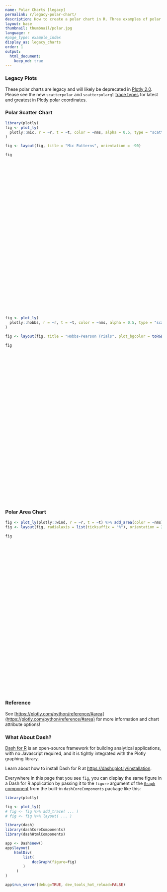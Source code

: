 ```yaml
---
name: Polar Charts [legacy]
permalink: r/legacy-polar-chart/
description: How to create a polar chart in R. Three examples of polar line, polar scatter, and polar area chart.
layout: base
thumbnail: thumbnail/polar.jpg
language: r
#page_type: example_index
display_as: legacy_charts
order: 1
output:
  html_document:
    keep_md: true
---
```




### Legacy Plots

These polar charts are legacy and will likely be deprecated in [Plotly 2.0](https://github.com/plotly/plotly.js/issues/420). Please see the new `scatterpolar` and `scatterpolargl` [trace types](https://plotly.com/r/polar-chart/) for latest and greatest in Plotly polar coordinates.

### Polar Scatter Chart


```r
library(plotly)
fig <- plot_ly(
  plotly::mic, r = ~r, t = ~t, color = ~nms, alpha = 0.5, type = "scatter"
)

fig <- layout(fig, title = "Mic Patterns", orientation = -90)

fig
```

<div id="htmlwidget-72f998e6f4d29116667e" style="width:672px;height:480px;" class="plotly html-widget"></div>
<script type="application/json" data-for="htmlwidget-72f998e6f4d29116667e">{"x":{"visdat":{"ab82de1fb1a":["function () ","plotlyVisDat"]},"cur_data":"ab82de1fb1a","attrs":{"ab82de1fb1a":{"r":{},"t":{},"color":{},"alpha":0.5,"alpha_stroke":1,"sizes":[10,100],"spans":[1,20],"type":"scatter"}},"layout":{"margin":{"b":40,"l":60,"t":25,"r":10},"title":"Mic Patterns","orientation":-90,"xaxis":{"domain":[0,1],"automargin":true},"yaxis":{"domain":[0,1],"automargin":true},"hovermode":"closest","showlegend":true},"source":"A","config":{"showSendToCloud":false},"data":[{"r":[1,0.997,0.989,0.976,0.957,0.933,0.905,0.872,0.835,0.794,0.75,0.703,0.655,0.604,0.552,0.5,0.448,0.396,0.345,0.297,0.25,0.206,0.165,0.128,0.095,0.067,0.043,0.024,0.011,0.003,0,0.003,0.011,0.024,0.043,0.067,0.095,0.128,0.165,0.206,0.25,0.297,0.345,0.396,0.448,0.5,0.552,0.604,0.655,0.703,0.75,0.794,0.835,0.872,0.905,0.933,0.957,0.976,0.989,0.997,1],"t":[0,6,12,18,24,30,36,42,48,54,60,66,72,78,84,90,96,102,108,114,120,126,132,138,144,150,156,162,168,174,180,186,192,198,204,210,216,222,228,234,240,246,252,258,264,270,276,282,288,294,300,306,312,318,324,330,336,342,348,354,360],"type":"scatter","mode":"markers","name":"Cardioid","marker":{"color":"rgba(102,194,165,0.5)","line":{"color":"rgba(102,194,165,1)"}},"textfont":{"color":"rgba(102,194,165,0.5)"},"error_y":{"color":"rgba(102,194,165,0.5)"},"error_x":{"color":"rgba(102,194,165,0.5)"},"line":{"color":"rgba(102,194,165,0.5)"},"xaxis":"x","yaxis":"y","frame":null},{"r":[1,0.995,0.978,0.951,0.914,0.866,0.809,0.743,0.669,0.588,0.5,0.407,0.309,0.208,0.105,0,0.105,0.208,0.309,0.407,0.5,0.588,0.669,0.743,0.809,0.866,0.914,0.951,0.978,0.995,1,0.995,0.978,0.951,0.914,0.866,0.809,0.743,0.669,0.588,0.5,0.407,0.309,0.208,0.105,0,0.105,0.208,0.309,0.407,0.5,0.588,0.669,0.743,0.809,0.866,0.914,0.951,0.978,0.995,1],"t":[0,6,12,18,24,30,36,42,48,54,60,66,72,78,84,90,96,102,108,114,120,126,132,138,144,150,156,162,168,174,180,186,192,198,204,210,216,222,228,234,240,246,252,258,264,270,276,282,288,294,300,306,312,318,324,330,336,342,348,354,360],"type":"scatter","mode":"markers","name":"Figure8","marker":{"color":"rgba(252,141,98,0.5)","line":{"color":"rgba(252,141,98,1)"}},"textfont":{"color":"rgba(252,141,98,0.5)"},"error_y":{"color":"rgba(252,141,98,0.5)"},"error_x":{"color":"rgba(252,141,98,0.5)"},"line":{"color":"rgba(252,141,98,0.5)"},"xaxis":"x","yaxis":"y","frame":null},{"r":[1,0.996,0.984,0.963,0.935,0.9,0.857,0.807,0.752,0.691,0.625,0.555,0.482,0.406,0.328,0.25,0.172,0.094,0.018,0.055,0.125,0.191,0.252,0.307,0.357,0.4,0.435,0.463,0.484,0.496,0.5,0.496,0.484,0.463,0.435,0.4,0.357,0.307,0.252,0.191,0.125,0.055,0.018,0.094,0.172,0.25,0.328,0.406,0.482,0.555,0.625,0.691,0.752,0.807,0.857,0.9,0.935,0.963,0.984,0.996,1],"t":[0,6,12,18,24,30,36,42,48,54,60,66,72,78,84,90,96,102,108,114,120,126,132,138,144,150,156,162,168,174,180,186,192,198,204,210,216,222,228,234,240,246,252,258,264,270,276,282,288,294,300,306,312,318,324,330,336,342,348,354,360],"type":"scatter","mode":"markers","name":"Hypercardioid","marker":{"color":"rgba(141,160,203,0.5)","line":{"color":"rgba(141,160,203,1)"}},"textfont":{"color":"rgba(141,160,203,0.5)"},"error_y":{"color":"rgba(141,160,203,0.5)"},"error_x":{"color":"rgba(141,160,203,0.5)"},"line":{"color":"rgba(141,160,203,0.5)"},"xaxis":"x","yaxis":"y","frame":null},{"r":[1,0.998,0.993,0.985,0.974,0.96,0.943,0.923,0.901,0.876,0.85,0.822,0.793,0.762,0.731,0.7,0.669,0.638,0.607,0.578,0.55,0.524,0.499,0.477,0.457,0.44,0.426,0.415,0.407,0.402,0.4,0.402,0.407,0.415,0.426,0.44,0.457,0.477,0.499,0.524,0.55,0.578,0.607,0.638,0.669,0.7,0.731,0.762,0.793,0.822,0.85,0.876,0.901,0.923,0.943,0.96,0.974,0.985,0.993,0.998,1],"t":[0,6,12,18,24,30,36,42,48,54,60,66,72,78,84,90,96,102,108,114,120,126,132,138,144,150,156,162,168,174,180,186,192,198,204,210,216,222,228,234,240,246,252,258,264,270,276,282,288,294,300,306,312,318,324,330,336,342,348,354,360],"type":"scatter","mode":"markers","name":"Subcardioid","marker":{"color":"rgba(231,138,195,0.5)","line":{"color":"rgba(231,138,195,1)"}},"textfont":{"color":"rgba(231,138,195,0.5)"},"error_y":{"color":"rgba(231,138,195,0.5)"},"error_x":{"color":"rgba(231,138,195,0.5)"},"line":{"color":"rgba(231,138,195,0.5)"},"xaxis":"x","yaxis":"y","frame":null},{"r":[1,0.997,0.986,0.969,0.946,0.916,0.88,0.838,0.792,0.74,0.685,0.626,0.565,0.501,0.436,0.37,0.304,0.239,0.175,0.114,0.055,0,0.052,0.098,0.14,0.176,0.206,0.229,0.246,0.257,0.26,0.257,0.246,0.229,0.206,0.176,0.14,0.098,0.052,0,0.055,0.114,0.175,0.239,0.304,0.37,0.436,0.501,0.565,0.626,0.685,0.74,0.792,0.838,0.88,0.916,0.946,0.969,0.986,0.997,1],"t":[0,6,12,18,24,30,36,42,48,54,60,66,72,78,84,90,96,102,108,114,120,126,132,138,144,150,156,162,168,174,180,186,192,198,204,210,216,222,228,234,240,246,252,258,264,270,276,282,288,294,300,306,312,318,324,330,336,342,348,354,360],"type":"scatter","mode":"markers","name":"Supercardioid","marker":{"color":"rgba(166,216,84,0.5)","line":{"color":"rgba(166,216,84,1)"}},"textfont":{"color":"rgba(166,216,84,0.5)"},"error_y":{"color":"rgba(166,216,84,0.5)"},"error_x":{"color":"rgba(166,216,84,0.5)"},"line":{"color":"rgba(166,216,84,0.5)"},"xaxis":"x","yaxis":"y","frame":null}],"highlight":{"on":"plotly_click","persistent":false,"dynamic":false,"selectize":false,"opacityDim":0.2,"selected":{"opacity":1},"debounce":0},"shinyEvents":["plotly_hover","plotly_click","plotly_selected","plotly_relayout","plotly_brushed","plotly_brushing","plotly_clickannotation","plotly_doubleclick","plotly_deselect","plotly_afterplot","plotly_sunburstclick"],"base_url":"https://plot.ly"},"evals":[],"jsHooks":[]}</script>


```r
fig <- plot_ly(
  plotly::hobbs, r = ~r, t = ~t, color = ~nms, alpha = 0.5, type = "scatter"
)

fig <- layout(fig, title = "Hobbs-Pearson Trials", plot_bgcolor = toRGB("grey90"))

fig
```

<div id="htmlwidget-f5a7cf3dab66cd8c2643" style="width:672px;height:480px;" class="plotly html-widget"></div>
<script type="application/json" data-for="htmlwidget-f5a7cf3dab66cd8c2643">{"x":{"visdat":{"ab8305a5af9":["function () ","plotlyVisDat"]},"cur_data":"ab8305a5af9","attrs":{"ab8305a5af9":{"r":{},"t":{},"color":{},"alpha":0.5,"alpha_stroke":1,"sizes":[10,100],"spans":[1,20],"type":"scatter"}},"layout":{"margin":{"b":40,"l":60,"t":25,"r":10},"title":"Hobbs-Pearson Trials","plot_bgcolor":"rgba(229,229,229,1)","xaxis":{"domain":[0,1],"automargin":true},"yaxis":{"domain":[0,1],"automargin":true},"hovermode":"closest","showlegend":true},"source":"A","config":{"showSendToCloud":false},"data":[{"r":[6.80498578527,3.38959601061,5.38147211075,8.05954021942,5.31822922787,2.98509993563,1.96658700238,6.76926540821,4.07340189872,6.50437182527,7.556369819,4.04745609407,7.38666249607,5.41362473698,7.47071653116,7.98211021694,4.73781408009,4.20645304293,5.47860480459,4.8245202807,5.5996006099,6.86679521708,3.08567136626,7.77181094323,3.6877944351,5.36035668519,5.1404467393,6.04544568093,6.83392094019,3.62076946254,3.9894305834,5.3118244995,4.60821348028,6.64058471615,3.05518885448,7.49256416375,5.48507817779,3.89779499662,5.97624511403,5.44706156091,5.37703411681,4.69080578773,4.71164049118,3.62991932939,5.95766807637,5.35712128439,3.84923528282,6.25050713632,7.12224335715,3.39940423384,3.51055667227,4.10099760366,4.0963821002,6.23358307481,3.93948852677,3.9254450774,6.11813250146,3.94045034629,7.58301557326,3.51320214534],"t":[-30.3529443619,-25.6114598545,-12.4252274527,13.9613805187,-4.95093284067,-25.6922741909,12.4687641616,-4.91376410703,-10.9673802876,30.8141940549,2.47495943114,17.9755437524,0.771130593362,6.13748848563,-14.451963574,28.1845341129,12.538680066,-8.98323033713,5.23128516476,-64.4890025358,11.3574866818,3.45407479151,13.9243466131,-25.3640020468,-16.818006386,-10.2600510306,-13.2121341256,2.5793388653,8.71757496585,-10.6754987192,-2.92636601252,25.1958807548,40.5903293216,-9.12143363019,-24.2973623813,-3.17694450569,10.8504984192,-31.3320597474,4.84956746221,15.0482769541,3.29510469926,-6.19709187313,-8.77857413578,29.5491741194,-5.13744879288,23.0268604879,-6.63481657837,2.75501499186,21.7332501137,-24.8169949601,-7.83054706253,28.3257962102,12.3009774678,-21.56315724,-19.3355162838,26.1464431708,-1.70607120268,16.071723695,2.05326630285,-5.09791161233],"type":"scatter","mode":"markers","name":"Trial 1","marker":{"color":"rgba(102,194,165,0.5)","line":{"color":"rgba(102,194,165,1)"}},"textfont":{"color":"rgba(102,194,165,0.5)"},"error_y":{"color":"rgba(102,194,165,0.5)"},"error_x":{"color":"rgba(102,194,165,0.5)"},"line":{"color":"rgba(102,194,165,0.5)"},"xaxis":"x","yaxis":"y","frame":null},{"r":[3.48804392301,2.91847857636,4.20182735997,8.22732460685,4.77669042724,3.04191230311,4.78994771908,5.66388078036,3.85826239317,8.26021288114,6.86862448643,5.74019759967,6.59497928246,5.69270377821,5.33791657446,9.28360418518,5.76459089314,4.02886455205,5.66234474837,0.422837231101,6.20126646393,6.43926538132,5.09675851306,4.63208190873,3.42184613631,4.36940470335,4.02833441941,5.80576719754,6.84818992143,3.80929551278,4.38526818383,6.98332684555,7.39627318603,5.21512500314,3.08614877924,6.33539449149,6.09041471406,2.4480560069,5.94278402031,6.37312988559,5.45420534118,4.39333761656,4.20594467998,6.15554228796,5.11908717116,6.86986083083,4.10459986058,5.95434812558,8.09233287715,2.96176970545,3.97401218758,6.37338412891,5.41540914318,3.87689091998,3.26144694742,6.1458085297,5.50245198719,5.57155329531,6.85304926109,4.14035507494],"t":[14.8066257809,79.0063403726,49.0220655413,49.699083136,54.1374910829,86.4193210205,96.9523919357,41.4634882636,67.1376916934,68.0610394397,42.6819303227,76.3986566081,42.1947934722,59.5778889746,27.5108667993,60.7534448323,68.3708327991,65.7480281495,58.5330083721,-176.744106458,61.17401858,47.451508589,84.4266531858,12.4793465505,72.4808027618,50.5788317578,51.5602282402,52.4378561813,51.5868279921,73.8729447773,70.2170569279,70.7142991543,82.2343944264,38.935390447,84.7093666702,38.1658284365,61.7040536538,70.1969562924,54.4542925901,64.3348949686,58.2738931466,60.4998223904,59.155232539,83.8656184676,47.8734098973,69.2826015659,71.1899104287,51.048396463,59.4275824152,78.5987369617,75.7558645152,79.9704837232,73.8937802463,31.7334111317,68.084751177,80.4110799786,48.9242507089,76.6502557554,42.1828643629,76.0333358945],"type":"scatter","mode":"markers","name":"Trial 2","marker":{"color":"rgba(252,141,98,0.5)","line":{"color":"rgba(252,141,98,1)"}},"textfont":{"color":"rgba(252,141,98,0.5)"},"error_y":{"color":"rgba(252,141,98,0.5)"},"error_x":{"color":"rgba(252,141,98,0.5)"},"line":{"color":"rgba(252,141,98,0.5)"},"xaxis":"x","yaxis":"y","frame":null},{"r":[1.85587083503,5.28696206204,3.88601339194,6.282863313,4.45341484774,5.68800805076,7.33086428261,3.82566059479,4.98960417696,7.89743146977,4.65669311302,6.66715369631,4.43100628714,5.34611325338,2.47994569588,8.11347734853,6.08131168231,4.96821689621,5.24445392063,5.42220788417,5.79277461602,4.78758059223,6.78431863718,1.10893690948,5.13891110524,4.04292965729,4.02289202968,4.82842879131,5.41737837431,5.37863521067,5.42109717546,7.12056197886,8.3493085399,3.41048558832,5.62837847088,3.91493697614,5.76394026236,4.7643741068,5.0762362679,6.1655581832,5.10557651628,4.76103637693,4.59624954094,7.50418841135,4.10703141792,6.92042229938,5.34912894956,4.79806571939,7.0232515323,5.28368096546,5.56907115243,7.38379490845,6.26923321044,2.65652964501,4.8439843388,7.24799236156,4.37295939441,6.57098108136,4.60247924389,5.67005205083],"t":[151.294255181,147.188025028,125.282157112,87.0672979717,119.627898357,147.740824147,139.564598145,101.391497102,134.56018428,104.024444705,89.3931429448,123.1940314,91.4743405152,113.332373614,96.1499255673,93.2807345226,118.215565226,132.322937378,112.941186391,-179.746233138,110.303513559,97.7508361661,131.608089257,115.496919231,140.58118216,123.396662119,128.342009045,107.608810398,97.9046897875,137.128447975,130.431244912,112.227084481,118.630202246,106.05822559,146.908109706,90.2773495582,111.505282363,151.089742536,107.721394157,111.300854997,114.680277936,126.569379493,128.218952233,125.354857195,112.418068253,111.797355679,133.418052258,105.184116842,97.2310361206,146.668036804,136.239315201,121.791844193,123.911327971,129.86224497,141.34395085,123.270967749,108.458821723,124.412377056,89.0271107387,134.876701145],"type":"scatter","mode":"markers","name":"Trial 3","marker":{"color":"rgba(141,160,203,0.5)","line":{"color":"rgba(141,160,203,1)"}},"textfont":{"color":"rgba(141,160,203,0.5)"},"error_y":{"color":"rgba(141,160,203,0.5)"},"error_x":{"color":"rgba(141,160,203,0.5)"},"line":{"color":"rgba(141,160,203,0.5)"},"xaxis":"x","yaxis":"y","frame":null},{"r":[5.37247092432,7.09635557204,4.8838239032,2.92013544124,4.72396304568,7.42369395093,8.0909460754,3.30684459137,6.05082848252,5.53023207444,2.47230695264,6.27567053686,2.61589617379,4.65353994458,3.33544001388,4.79588360487,5.47271134648,5.88193049095,4.57158707205,9.0398611698,4.6429075999,3.1727677358,7.04424813882,4.46633651411,6.5573302898,4.82084943725,5.13191551521,3.97001223705,3.40632381283,6.476722964,6.01921850933,5.66450153495,7.15875852255,3.60071266167,7.32412716876,2.55294615625,4.72713386039,6.97175520718,4.07657836107,4.94622340701,4.64215544904,5.36057486441,5.39171906736,7.0725243051,4.10111157028,5.48573262102,6.19253528611,3.76871139184,4.29031138976,7.06019536969,6.53969184418,6.67974440649,6.0608253587,4.78657404093,6.41668652967,6.70328133339,3.88884781048,6.30859108119,2.4370447709,6.5081863479],"t":[-140.203327641,-168.084245433,-166.285141329,138.248866753,-174.424386436,-169.960482759,176.991822687,-169.901416249,-172.641581594,142.951668814,172.415746367,168.519359196,177.822053694,172.855190349,-146.014521701,128.177293024,169.167072781,-173.588573789,173.726992705,-151.206104772,166.260477163,172.507566082,173.949183904,-131.806840938,-170.635273831,-168.577085483,-166.765503421,176.070487348,162.297501498,-174.055746313,-178.060929857,156.47126885,155.239142145,-163.000526394,-170.116713265,-170.639272487,167.383143694,-163.098817056,172.880737006,163.386007682,176.182541977,-174.579680174,-172.335844882,165.338025694,-172.525664261,157.542877739,-175.881511093,175.427643994,142.069674723,-168.340734019,-175.805831123,163.063745419,171.720974997,-151.403904569,-168.27136909,165.045327878,-177.315336665,170.042412897,173.59919661,-177.250656746],"type":"scatter","mode":"markers","name":"Trial 4","marker":{"color":"rgba(231,138,195,0.5)","line":{"color":"rgba(231,138,195,1)"}},"textfont":{"color":"rgba(231,138,195,0.5)"},"error_y":{"color":"rgba(231,138,195,0.5)"},"error_x":{"color":"rgba(231,138,195,0.5)"},"line":{"color":"rgba(231,138,195,0.5)"},"xaxis":"x","yaxis":"y","frame":null},{"r":[7.93755787138,7.30274649152,5.92930222144,2.40717871317,5.27092188706,7.40059612754,6.81082033836,4.96775903442,6.19022937045,2.15851865795,4.00412589387,4.77661732163,4.23225045181,4.30765487269,6.20027517286,0.727513848534,4.37800680381,6.00496493944,4.34193170292,10.2379829353,3.8021588887,3.96928117014,5.75898014247,7.67417906914,6.69995353301,5.73431038813,6.0442759153,4.31294306609,3.37754528241,6.36766672727,5.73724418155,3.39635147199,4.21646748139,5.46488501672,7.31113557753,4.74540076936,3.91646853189,7.60297299033,4.12520482944,3.67679494965,4.55123578852,5.60696053152,5.79484425749,5.03052815569,5.10958624099,3.40544020796,6.02630612539,4.22110926364,1.90978293658,7.25466939392,6.26887587203,4.56258056659,4.91805796544,6.83656096253,6.78648654914,4.75101433449,4.71992634764,4.92780521518,4.05919058739,6.12833898429],"t":[-101.833785776,-127.478391579,-112.244284997,-82.3259108712,-114.688855621,-130.537863362,-145.010264976,-98.7488450072,-124.441748821,-152.45411927,-89.2942365523,-139.832451718,-91.5435951844,-119.442163004,-92.4558385274,-129.659924316,-131.051235099,-123.852917454,-118.086739004,-121.979217138,-121.915029968,-99.3618475777,-141.467701997,-93.5662631891,-126.336901405,-112.834944178,-114.386479929,-109.796072327,-102.743264712,-128.246728907,-127.792092643,-142.473629745,-161.587294187,-99.9406107796,-130.163117326,-90.2288120096,-122.650491214,-123.267750572,-111.997308801,-127.528316806,-117.931295338,-120.391634245,-119.386871479,-149.674695492,-107.850517506,-138.989931341,-127.595470214,-107.32083544,-117.573807423,-127.481660968,-129.912033166,-148.495211671,-135.33164137,-104.421659276,-123.875440211,-146.816826618,-107.058485424,-138.902564873,-88.8968825195,-130.754467356],"type":"scatter","mode":"markers","name":"Trial 5","marker":{"color":"rgba(166,216,84,0.5)","line":{"color":"rgba(166,216,84,1)"}},"textfont":{"color":"rgba(166,216,84,0.5)"},"error_y":{"color":"rgba(166,216,84,0.5)"},"error_x":{"color":"rgba(166,216,84,0.5)"},"line":{"color":"rgba(166,216,84,0.5)"},"xaxis":"x","yaxis":"y","frame":null}],"highlight":{"on":"plotly_click","persistent":false,"dynamic":false,"selectize":false,"opacityDim":0.2,"selected":{"opacity":1},"debounce":0},"shinyEvents":["plotly_hover","plotly_click","plotly_selected","plotly_relayout","plotly_brushed","plotly_brushing","plotly_clickannotation","plotly_doubleclick","plotly_deselect","plotly_afterplot","plotly_sunburstclick"],"base_url":"https://plot.ly"},"evals":[],"jsHooks":[]}</script>

### Polar Area Chart


```r
fig <- plot_ly(plotly::wind, r = ~r, t = ~t) %>% add_area(color = ~nms)
fig <- layout(fig, radialaxis = list(ticksuffix = "%"), orientation = 270)

fig
```

<div id="htmlwidget-a87c04ef22adc2115658" style="width:672px;height:480px;" class="plotly html-widget"></div>
<script type="application/json" data-for="htmlwidget-a87c04ef22adc2115658">{"x":{"visdat":{"ab84bf1cad6":["function () ","plotlyVisDat"]},"cur_data":"ab84bf1cad6","attrs":{"ab84bf1cad6":{"r":{},"t":{},"alpha_stroke":1,"sizes":[10,100],"spans":[1,20],"type":"area","color":{},"inherit":true}},"layout":{"margin":{"b":40,"l":60,"t":25,"r":10},"radialaxis":{"ticksuffix":"%"},"orientation":270,"hovermode":"closest","showlegend":true},"source":"A","config":{"showSendToCloud":false},"data":[{"r":[77.5,72.5,70,45,22.5,42.5,40,62.5],"t":["North","N-E","East","S-E","South","S-W","West","N-W"],"type":"area","name":"11-14 m/s","marker":{"color":"rgba(253,231,37,1)","line":{"color":"rgba(253,231,37,1)"}},"frame":null},{"r":[57.5,50,45,35,20,22.5,37.5,55],"t":["North","N-E","East","S-E","South","S-W","West","N-W"],"type":"area","name":"8-11 m/s","marker":{"color":"rgba(53,183,121,1)","line":{"color":"rgba(53,183,121,1)"}},"frame":null},{"r":[40,30,30,35,7.5,7.5,32.5,40],"t":["North","N-E","East","S-E","South","S-W","West","N-W"],"type":"area","name":"5-8 m/s","marker":{"color":"rgba(49,104,142,1)","line":{"color":"rgba(49,104,142,1)"}},"frame":null},{"r":[20,7.5,15,22.5,2.5,2.5,12.5,22.5],"t":["North","N-E","East","S-E","South","S-W","West","N-W"],"type":"area","name":"less than m/s","marker":{"color":"rgba(68,1,84,1)","line":{"color":"rgba(68,1,84,1)"}},"frame":null}],"highlight":{"on":"plotly_click","persistent":false,"dynamic":false,"selectize":false,"opacityDim":0.2,"selected":{"opacity":1},"debounce":0},"shinyEvents":["plotly_hover","plotly_click","plotly_selected","plotly_relayout","plotly_brushed","plotly_brushing","plotly_clickannotation","plotly_doubleclick","plotly_deselect","plotly_afterplot","plotly_sunburstclick"],"base_url":"https://plot.ly"},"evals":[],"jsHooks":[]}</script>

### Reference
See [https://plotly.com/python/reference/#area](https://plotly.com/python/reference/#area) for more information and chart attribute options!

### What About Dash?

[Dash for R](https://dashr.plot.ly/) is an open-source framework for building analytical applications, with no Javascript required, and it is tightly integrated with the Plotly graphing library. 

Learn about how to install Dash for R at https://dashr.plot.ly/installation.

Everywhere in this page that you see `fig`, you can display the same figure in a Dash for R application by passing it to the `figure` argument of the [`Graph` component](https://dashr.plot.ly/dash-core-components/graph) from the built-in `dashCoreComponents` package like this:


```r
library(plotly)

fig <- plot_ly() 
# fig <- fig %>% add_trace( ... )
# fig <- fig %>% layout( ... ) 

library(dash)
library(dashCoreComponents)
library(dashHtmlComponents)

app <- Dash$new()
app$layout(
    htmlDiv(
        list(
            dccGraph(figure=fig) 
        )
     )
)

app$run_server(debug=TRUE, dev_tools_hot_reload=FALSE)
```
